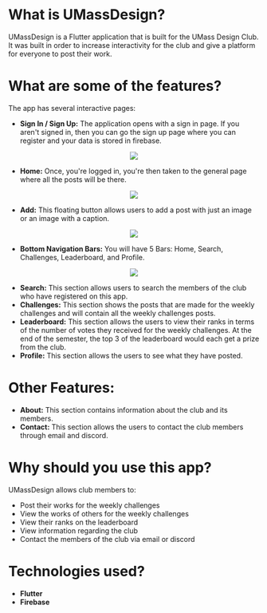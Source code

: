 # What is UMassDesign?

UMassDesign is a Flutter application that is built for the UMass Design Club. It was built in order to increase interactivity for the club and give a platform for everyone to post their work. 

# What are some of the features?
The app has several interactive pages: 
* **Sign In / Sign Up:** The application opens with a sign in page. If you aren't signed in, then you can go the sign up page where you can register and your data is stored in firebase.

<p align = "center">
  <img src = "https://media.giphy.com/media/fW5cbr8nL0zrFRF6wg/giphy.gif">
</p>

* **Home:** Once, you're logged in, you're then taken to the general page where all the posts will be there.

<p align = "center">
  <img src = "https://media.giphy.com/media/JsnikrSM2cA4nGMcpR/giphy.gif">
</p>


* **Add:** This floating button allows users to add a post with just an image or an image with a caption. 

<p align = "center">
  <img src = "https://media.giphy.com/media/Ieuu4cwZQR1Td9QYvi/giphy.gif">
</p>


* **Bottom Navigation Bars:** You will have 5 Bars: Home, Search, Challenges, Leaderboard, and Profile.

<p align = "center">
  <img src = "https://media.giphy.com/media/cOVcSe0v7LdVw8ITgm/giphy.gif">
</p>


* **Search:** This section allows users to search the members of the club who have registered on this app.  
* **Challenges:** This section shows the posts that are made for the weekly challenges and will contain all the weekly challenges posts. 
* **Leaderboard:** This section allows the users to view their ranks in terms of the number of votes they received for the weekly challenges. At the end of the semester, the top 3 of the leaderboard would each get a prize from the club.  
* **Profile:** This section allows the users to see what they have posted. 

#  Other Features:

* **About:** This section contains information about the club and its members. 
* **Contact:** This section allows the users to contact the club members through email and discord.

# Why should you use this app?
UMassDesign allows club members to:
* Post their works for the weekly challenges
* View the works of others for the weekly challenges
* View their ranks on the leaderboard
* View information regarding the club  
* Contact the members of the club via email or discord

# Technologies used?
* **Flutter**
* **Firebase**
